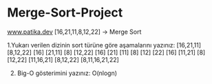 # Merge-Sort-Project
www.patika.dev
[16,21,11,8,12,22] -> Merge Sort

1.Yukarı verilen dizinin sort türüne göre aşamalarını yazınız:
[16,21,11]             [8,12,22]
[16]   [21,11]         [8]      [12,22]
[16]  [21]  [11]       [8]  [12] [22]
[16]    [11,21]        [8]   [12,22]
[11,16,21]             [8,12,22]
[8,11,16,21,22]

2. Big-O gösterimini yazınız: 
O(nlogn)
